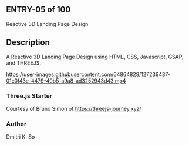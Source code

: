## ENTRY-05 of 100

Reactive 3D Landing Page Design 

## Description
A Reactive 3D Landing Page Design using HTML, CSS, Javascript, GSAP, and THREEJS.

https://user-images.githubusercontent.com/64864829/127236437-01c0f43e-4479-40b5-a9a8-ad3252943d43.mp4

### Three.js Starter
Courtesy of Bruno Simon of https://threejs-journey.xyz/

### Author 
Dmitri K. So
